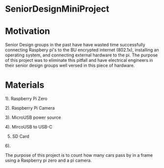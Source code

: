 # SeniorDesignMiniProject

# Motivation
Senior Design groups in the past have have wasted time successfully connecting Raspbery pi's to the BU encrypted internet (802.1x), installing an operating system, and connecting external hardware to the pi. The purpose of this project was to eliminate this pitfall and have electrical engineers in their senior design groups well versed in this piece of hardware. 

# Materials

1). Raspberry Pi Zero

2). Raspberry Pi Camera

3). MicroUSB power source

4). MircoUSB to USB-C

5) SD Card

6). 

The purpose of this project is to count how many cars pass by in a frame using a Raspberry pi zero and a pi camera. 
